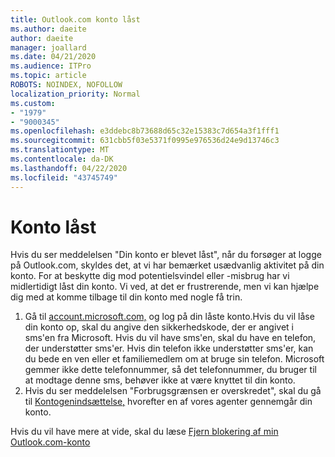 ```yaml
---
title: Outlook.com konto låst
ms.author: daeite
author: daeite
manager: joallard
ms.date: 04/21/2020
ms.audience: ITPro
ms.topic: article
ROBOTS: NOINDEX, NOFOLLOW
localization_priority: Normal
ms.custom:
- "1979"
- "9000345"
ms.openlocfilehash: e3ddebc8b73688d65c32e15383c7d654a3f1fff1
ms.sourcegitcommit: 631cbb5f03e5371f0995e976536d24e9d13746c3
ms.translationtype: MT
ms.contentlocale: da-DK
ms.lasthandoff: 04/22/2020
ms.locfileid: "43745749"
---
```

# <a name="account-locked"></a>Konto låst

Hvis du ser meddelelsen "Din konto er blevet låst", når du forsøger at logge på Outlook.com, skyldes det, at vi har bemærket usædvanlig aktivitet på din konto. For at beskytte dig mod potentielsvindel eller -misbrug har vi midlertidigt låst din konto. Vi ved, at det er frustrerende, men vi kan hjælpe dig med at komme tilbage til din konto med nogle få trin.

1. Gå til [account.microsoft.com,](https://go.microsoft.com/fwlink/?linkid=2090484) og log på din låste konto.Hvis du vil låse din konto op, skal du angive den sikkerhedskode, der er angivet i sms'en fra Microsoft. Hvis du vil have sms'en, skal du have en telefon, der understøtter sms'er. Hvis din telefon ikke understøtter sms'er, kan du bede en ven eller et familiemedlem om at bruge sin telefon. Microsoft gemmer ikke dette telefonnummer, så det telefonnummer, du bruger til at modtage denne sms, behøver ikke at være knyttet til din konto.
2. Hvis du ser meddelelsen "Forbrugsgrænsen er overskredet", skal du gå til [Kontogenindsættelse,](https://go.microsoft.com/fwlink/?linkid=2090483) hvorefter en af vores agenter gennemgår din konto.

Hvis du vil have mere at vide, skal du læse [Fjern blokering af min Outlook.com-konto](https://support.office.com/article/f4ad2701-d166-4d8b-8a6a-9af2a1f8a4c4?wt.mc_id=Office_Outlook_com_Alchemy) 